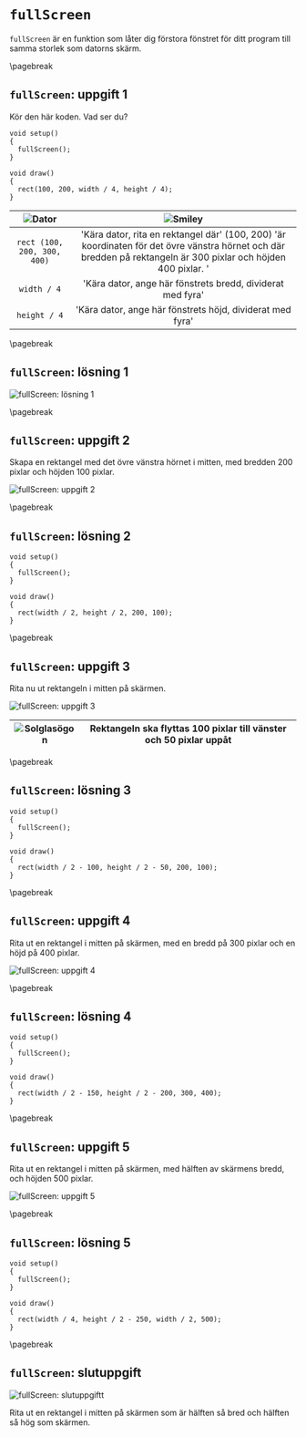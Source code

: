 # `fullScreen`

`fullScreen` är en funktion som låter dig förstora fönstret för ditt program till samma storlek som datorns skärm.

\pagebreak

## `fullScreen`: uppgift 1

Kör den här koden. Vad ser du?

```processing
void setup() 
{
  fullScreen();
}

void draw() 
{
  rect(100, 200, width / 4, height / 4);
}
```

![Dator](EmojiComputer.png) | ![Smiley](EmojiSmiley.png)
:----------------------------:|:----------------------------------------:
`rect (100, 200, 300, 400)` | 'Kära dator, rita en rektangel där' (100, 200) 'är koordinaten för det övre vänstra hörnet och där bredden på rektangeln är 300 pixlar och höjden 400 pixlar. '
`width / 4` | 'Kära dator, ange här fönstrets bredd, dividerat med fyra'
`height / 4` | 'Kära dator, ange här fönstrets höjd, dividerat med fyra'

\pagebreak

## `fullScreen`: lösning 1

![`fullScreen`: lösning 1](fullscreen_1.png)

\pagebreak

## `fullScreen`: uppgift 2

Skapa en rektangel med det övre vänstra hörnet i mitten,
med bredden 200 pixlar och höjden 100 pixlar.

![`fullScreen`: uppgift 2](fullscreen_2.png)

\pagebreak

## `fullScreen`: lösning 2

```processing
void setup() 
{
  fullScreen();
}

void draw() 
{
  rect(width / 2, height / 2, 200, 100);
}
```

\pagebreak

## `fullScreen`: uppgift 3

Rita nu ut rektangeln i mitten på skärmen.

![`fullScreen`: uppgift 3](fullscreen_3.png)

![Solglasögon](EmojiSunglasses.png) | Rektangeln ska flyttas 100 pixlar till vänster och 50 pixlar uppåt
:-----------------:|:-----------------------------:

\pagebreak

## `fullScreen`: lösning 3

```processing
void setup() 
{
  fullScreen();
}

void draw() 
{
  rect(width / 2 - 100, height / 2 - 50, 200, 100);
}
```

\pagebreak

## `fullScreen`: uppgift 4

Rita ut en rektangel i mitten på skärmen, med en bredd på 300 pixlar
och en höjd på 400 pixlar.

![`fullScreen`: uppgift 4](fullscreen_4.png)

\pagebreak

## `fullScreen`: lösning 4

```processing
void setup() 
{
  fullScreen();
}

void draw() 
{
  rect(width / 2 - 150, height / 2 - 200, 300, 400);
}
```

\pagebreak

## `fullScreen`: uppgift 5

Rita ut en rektangel i mitten på skärmen, med hälften av skärmens bredd,
och höjden 500 pixlar.

![`fullScreen`: uppgift 5](fullscreen_5.png)

\pagebreak

## `fullScreen`: lösning 5

```processing
void setup() 
{
  fullScreen();
}

void draw() 
{
  rect(width / 4, height / 2 - 250, width / 2, 500);
}
```

\pagebreak

## `fullScreen`: slutuppgift

![`fullScreen`: slutuppgiftt](fullscreen_6.png)

Rita ut en rektangel i mitten på skärmen som är hälften så bred och hälften så hög som skärmen.

